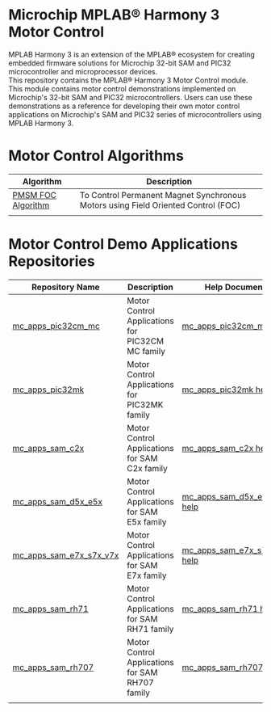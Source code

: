 # Microchip MPLAB® Harmony 3 Motor Control

MPLAB Harmony 3 is an extension of the MPLAB® ecosystem for creating
embedded firmware solutions for Microchip 32-bit SAM and PIC32 microcontroller
and microprocessor devices.  
This repository contains the MPLAB® Harmony 3 Motor Control module.  This module
contains motor control demonstrations implemented on Microchip's 32-bit SAM and PIC32
microcontrollers. Users can use these demonstrations as a reference for
developing their own motor control applications on Microchip's SAM and PIC32 series of
microcontrollers using MPLAB Harmony 3. 

# Motor Control Algorithms

| Algorithm |  Description |
|------------ | -------------- |
| [PMSM FOC Algorithm](algorithms/pmsm_foc/readme.md) | To Control Permanent Magnet Synchronous Motors using Field Oriented Control (FOC) |
|||

# Motor Control Demo Applications Repositories

| Repository Name | Description | Help Document | 
| ----------------- | ------------------- | ---------------- |
| [mc_apps_pic32cm_mc](https://github.com/Microchip-MPLAB-Harmony/mc_apps_pic32cm_mc) | Motor Control Applications for PIC32CM MC family | [mc_apps_pic32cm_mc help](https://microchip-mplab-harmony.github.io/mc_apps_pic32cm_mc/) |
| [mc_apps_pic32mk](https://github.com/Microchip-MPLAB-Harmony/mc_apps_pic32mk) | Motor Control Applications for PIC32MK family | [mc_apps_pic32mk help](https://microchip-mplab-harmony.github.io/mc_apps_pic32mk/) |
| [mc_apps_sam_c2x](https://github.com/Microchip-MPLAB-Harmony/mc_apps_sam_c2x) | Motor Control Applications for SAM C2x family | [mc_apps_sam_c2x help](https://microchip-mplab-harmony.github.io/mc_apps_sam_c2x/) |
| [mc_apps_sam_d5x_e5x](https://github.com/Microchip-MPLAB-Harmony/mc_apps_sam_d5x_e5x) | Motor Control Applications for SAM E5x family | [mc_apps_sam_d5x_e5x help](https://microchip-mplab-harmony.github.io/mc_apps_sam_d5x_e5x/) |
| [mc_apps_sam_e7x_s7x_v7x](https://github.com/Microchip-MPLAB-Harmony/mc_apps_sam_e7x_s7x_v7x) | Motor Control Applications for SAM E7x family | [mc_apps_sam_e7x_s7x_v7x help](https://microchip-mplab-harmony.github.io/mc_apps_sam_e7x_s7x_v7x/) |
| [mc_apps_sam_rh71](https://github.com/Microchip-MPLAB-Harmony/mc_apps_sam_rh71) | Motor Control Applications for SAM RH71 family | [mc_apps_sam_rh71 help](https://microchip-mplab-harmony.github.io/mc_apps_sam_rh71/) |
| [mc_apps_sam_rh707](https://github.com/Microchip-MPLAB-Harmony/mc_apps_sam_rh707) | Motor Control Applications for SAM RH707 family | [mc_apps_sam_rh707 help](https://microchip-mplab-harmony.github.io/mc_apps_sam_rh707/) |
|||||

